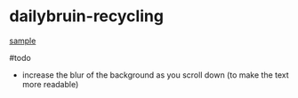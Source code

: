 dailybruin-recycling
====================

[sample](sample.png)

#todo

* increase the blur of the background as you scroll down (to make the text more readable)
